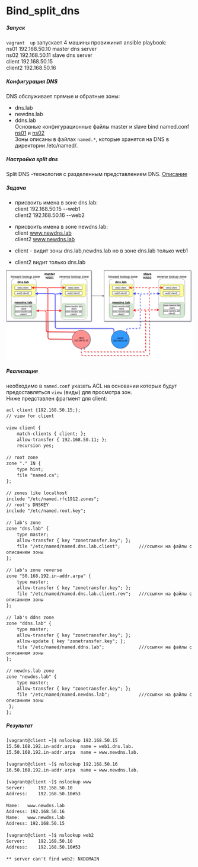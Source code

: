 # Bind_split_dns  
##### Запуск
`vagrant  up` запускает 4 машины провижинит ansible playbook:   
ns01 192.168.50.10 master dns server    
ns02 192.168.50.11 slave dns server   
client 192.168.50.15    
client2 192.168.50.16   

##### Конфигурация DNS   
DNS обслуживает прямые и обратные зоны:    
* dns.lab    
* newdns.lab   
* ddns.lab    
Основные конфигурационные файлы master и slave bind named.conf [ns01](https://github.com/Hanafeevrus/Bind_split_dns/blob/master/provisioning/master-named.conf) и [ns02](https://github.com/Hanafeevrus/Bind_split_dns/blob/master/provisioning/slave-named.conf)    
Зоны описаны в файлах `named.*`, которые хранятся на DNS в директории /etc/named/.
##### Настройка split dns  
Split DNS -технология с разделенным представлением DNS. [Описание](http://it2web.ru/index.php/dns/77-split-dns-nauchim-bind-rabotat-na-dva-tri-chetyre-i-bolee-frontov)		
##### Задача    
* присвоить имена в зоне dns.lab:    
client 192.168.50.15 --web1    
client2 192.168.50.16  --web2   
* присвоить имена в зоне newdns.lab:		
client www.newdns.lab		
client2 www.newdns.lab    

* client - видит зоны dns.lab,newdns.lab но в зоне dns.lab только web1    
* client2 видит только dns.lab		


![sheme](https://github.com/Hanafeevrus/Bind_split_dns/blob/master/sheme.png)
##### Реализация    
необходимо в `named.conf` указать ACL на основании которых будут предоставляться `view` (виды) для просмотра зон.   
Ниже представлен фрагмент для client:   
```    
acl client {192.168.50.15;};    
// view for client

view client {
	match-clients { client; };
	allow-transfer { 192.168.50.11; };
	recursion yes;

// root zone
zone "." IN {
	type hint;
	file "named.ca";
};

// zones like localhost
include "/etc/named.rfc1912.zones";
// root's DNSKEY
include "/etc/named.root.key";

// lab's zone
zone "dns.lab" {
    type master;
    allow-transfer { key "zonetransfer.key"; };
    file "/etc/named/named.dns.lab.client";       ///ссылки на файлы с описанием зоны
};

// lab's zone reverse
zone "50.168.192.in-addr.arpa" {
    type master;
    allow-transfer { key "zonetransfer.key"; };
    file "/etc/named/named.dns.lab.client.rev";   ///ссылки на файлы с описанием зоны
};

// lab's ddns zone
zone "ddns.lab" {
    type master;
    allow-transfer { key "zonetransfer.key"; };
    allow-update { key "zonetransfer.key"; };
    file "/etc/named/named.ddns.lab";             ///ссылки на файлы с описанием зоны
};

// newdns.lab zone
zone "newdns.lab" {
    type master;
    allow-transfer { key "zonetransfer.key"; };
    file "/etc/named/named.newdns.lab";           ///ссылки на файлы с описанием зоны
 };
};
```   
##### Результат   
```
[vagrant@client ~]$ nslookup 192.168.50.15
15.50.168.192.in-addr.arpa	name = web1.dns.lab.
15.50.168.192.in-addr.arpa	name = www.newdns.lab.

[vagrant@client ~]$ nslookup 192.168.50.16
16.50.168.192.in-addr.arpa	name = www.newdns.lab.

[vagrant@client ~]$ nslookup www
Server:		192.168.50.10
Address:	192.168.50.10#53

Name:	www.newdns.lab
Address: 192.168.50.16
Name:	www.newdns.lab
Address: 192.168.50.15

[vagrant@client ~]$ nslookup web2
Server:		192.168.50.10
Address:	192.168.50.10#53

** server can't find web2: NXDOMAIN
```
